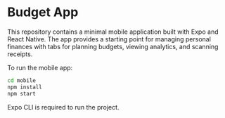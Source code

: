 # Budget App

This repository contains a minimal mobile application built with Expo and React Native. The app provides a starting point for managing personal finances with tabs for planning budgets, viewing analytics, and scanning receipts.

To run the mobile app:

```bash
cd mobile
npm install
npm start
```

Expo CLI is required to run the project.
